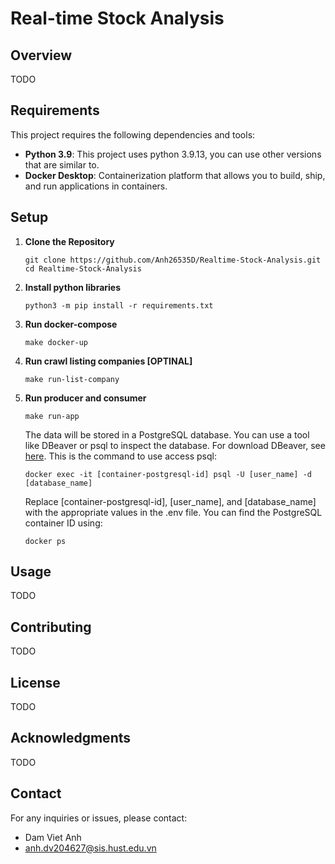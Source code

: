 # Real-time Stock Analysis

## Overview

TODO

## Requirements

This project requires the following dependencies and tools:

- **Python 3.9**: This project uses python 3.9.13, you can use other versions that are similar to.
- **Docker Desktop**: Containerization platform that allows you to build, ship, and run applications in containers.

## Setup

1. **Clone the Repository**
   ```
   git clone https://github.com/Anh26535D/Realtime-Stock-Analysis.git
   cd Realtime-Stock-Analysis
   ```

2. **Install python libraries**
   ```
   python3 -m pip install -r requirements.txt
   ```

3. **Run docker-compose**
   ```
   make docker-up
   ```

4. **Run crawl listing companies [OPTINAL]**
   ```
   make run-list-company
   ```

5. **Run producer and consumer**

   ```
   make run-app
   ```

   The data will be stored in a PostgreSQL database. You can use a tool like DBeaver or psql to inspect the database. For download DBeaver, see [here](https://dbeaver.io/download/). This is the command to use access psql:
   ```
   docker exec -it [container-postgresql-id] psql -U [user_name] -d [database_name]
   ```

   Replace [container-postgresql-id], [user_name], and [database_name] with the appropriate values in the .env file. You can find the PostgreSQL container ID using:
   ```
   docker ps
   ```

## Usage

TODO


## Contributing

TODO

## License

TODO

## Acknowledgments

TODO

## Contact

For any inquiries or issues, please contact:

- Dam Viet Anh 
- anh.dv204627@sis.hust.edu.vn
